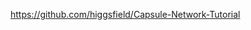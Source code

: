 

<!--
 * @version:
 * @Author:  StevenJokess https://github.com/StevenJokess
 * @Date: 2020-12-08 18:13:51
 * @LastEditors:  StevenJokess https://github.com/StevenJokess
 * @LastEditTime: 2020-12-20 01:19:46
 * @Description:
 * @TODO::
 * @Reference:https://github.com/cezannec/capsule_net_pytorch
-->
https://github.com/higgsfield/Capsule-Network-Tutorial

